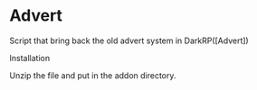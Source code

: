 # Advert
Script that bring back the old advert system in DarkRP([Advert])


Installation

Unzip the file and put in the addon directory.

